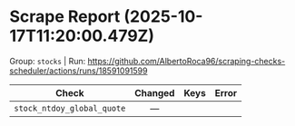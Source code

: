 # Scrape Report (2025-10-17T11:20:00.479Z)

Group: `stocks`  |  Run: https://github.com/AlbertoRoca96/scraping-checks-scheduler/actions/runs/18591091599

| Check | Changed | Keys | Error |
|---|:---:|:--|:--|
| `stock_ntdoy_global_quote` | — |  |  |
